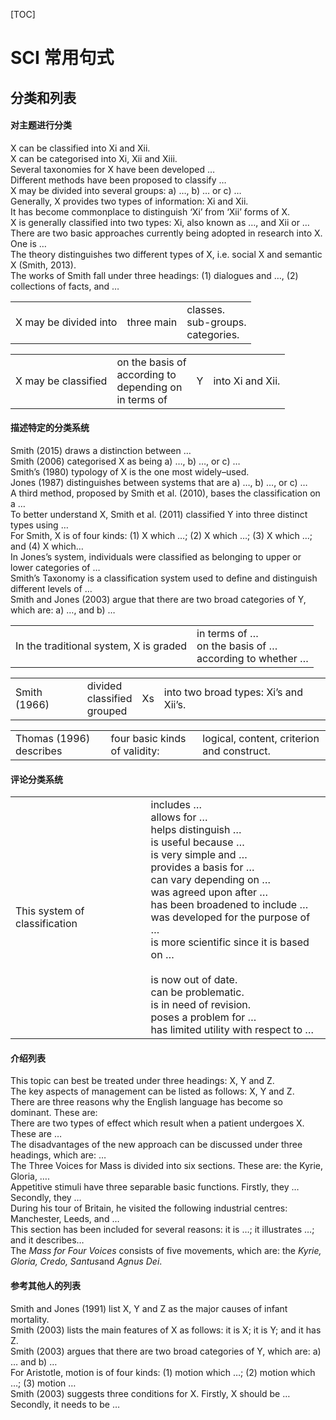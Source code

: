 [TOC]
# SCI 常用句式

## 分类和列表

#### 对主题进行分类

X can be classified into Xi and Xii.<br/>
X can be categorised into Xi, Xii and Xiii.<br/>
Several taxonomies for X have been developed …<br/>
Different methods have been proposed to classify …<br/>
X may be divided into several groups: a) …, b) … or c) …<br/>
Generally, X provides two types of information: Xi and Xii.<br/>
It has become commonplace to distinguish ‘Xi’ from ‘Xii’ forms of X.<br/>
X is generally classified into two types: Xi, also known as …, and Xii or …<br/>
There are two basic approaches currently being adopted in research into X. One is …<br/>
The theory distinguishes two different types of X, i.e. social X and semantic X (Smith, 2013).<br/>
The works of Smith fall under three headings: (1) dialogues and …, (2) collections of facts, and …<br/>

|                       |            |                                          |
| --------------------- | ---------- | ---------------------------------------- |
| X may be divided into | three main | classes.<br/>sub-groups.<br/>categories. |

|                     |                                                              |      |                  |
| ------------------- | ------------------------------------------------------------ | ---- | ---------------- |
| X may be classified | on the basis of<br/>according to<br/>depending on<br/>in terms of | Y    | into Xi and Xii. |

#### 描述特定的分类系统

Smith (2015) draws a distinction between …<br/>
Smith (2006) categorised X as being a) …, b) …, or c) …<br/>
Smith’s (1980) typology of X is the one most widely–used.<br/>
Jones (1987) distinguishes between systems that are a) …, b) …, or c) …<br/>
A third method, proposed by Smith et al. (2010), bases the classification on a …<br/>
To better understand X, Smith et al. (2011) classified Y into three distinct types using …<br/>
For Smith, X is of four kinds: (1) X which …; (2) X which …; (3) X which …; and (4) X which…<br/>
In Jones’s system, individuals were classified as belonging to upper or lower categories of …<br/>
Smith’s Taxonomy is a classification system used to define and distinguish different levels of …<br/>
Smith and Jones (2003) argue that there are two broad categories of Y, which are: a) …, and b) …<br/>

|                                        |                                                              |
| -------------------------------------- | ------------------------------------------------------------ |
| In the traditional system, X is graded | in terms of …<br/>on the basis of …<br/>according to whether … |

|              |                                    |      |                                       |
| ------------ | ---------------------------------- | ---- | ------------------------------------- |
| Smith (1966) | divided<br/>classified<br/>grouped | Xs   | into two broad types: Xi’s and Xii’s. |

|                         |                               |                                            |
| ----------------------- | ----------------------------- | ------------------------------------------ |
| Thomas (1996) describes | four basic kinds of validity: | logical, content, criterion and construct. |

#### 评论分类系统

|                               |                                                              |
| ----------------------------- | ------------------------------------------------------------ |
| This system of classification | includes …<br/>allows for …<br/>helps distinguish …<br/>is useful because …<br/>is very simple and …<br/>provides a basis for …<br/>can vary depending on …<br/>was agreed upon after …<br/>has been broadened to include …<br/>was developed for the purpose of …<br/>is more scientific since it is based on …<br/> <br/>is now out of date.<br/>can be problematic.<br/>is in need of revision.<br/>poses a problem for …<br/>has limited utility with respect to … |

#### 介绍列表

This topic can best be treated under three headings: X, Y and Z.<br/>
The key aspects of management can be listed as follows: X, Y and Z.<br/>
There are three reasons why the English language has become so dominant. These are:<br/>
There are two types of effect which result when a patient undergoes X. These are …<br/>
The disadvantages of the new approach can be discussed under three headings, which are: …<br/>
The Three Voices for Mass is divided into six sections. These are: the Kyrie, Gloria, ….<br/>
Appetitive stimuli have three separable basic functions. Firstly, they … Secondly, they …<br/>
During his tour of Britain, he visited the following industrial centres: Manchester, Leeds, and …<br/>
This section has been included for several reasons: it is …; it illustrates …; and it describes…<br/>
The *Mass for Four Voices* consists of five movements, which are: the *Kyrie, Gloria, Credo, Santus*and *Agnus Dei*.<br/>

#### 参考其他人的列表

Smith and Jones (1991) list X, Y and Z as the major causes of infant mortality.<br/>
Smith (2003) lists the main features of X as follows: it is X; it is Y; and it has Z.<br/>
Smith (2003) argues that there are two broad categories of Y, which are: a) … and b) …<br/>
For Aristotle, motion is of four kinds: (1) motion which …; (2) motion which …; (3) motion …<br/>
Smith (2003) suggests three conditions for X. Firstly, X should be … Secondly, it needs to be …<br/>
